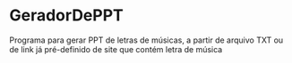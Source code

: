 # GeradorDePPT
Programa para gerar PPT de letras de músicas, a partir de arquivo TXT ou de link já pré-definido de site que contém letra de música

